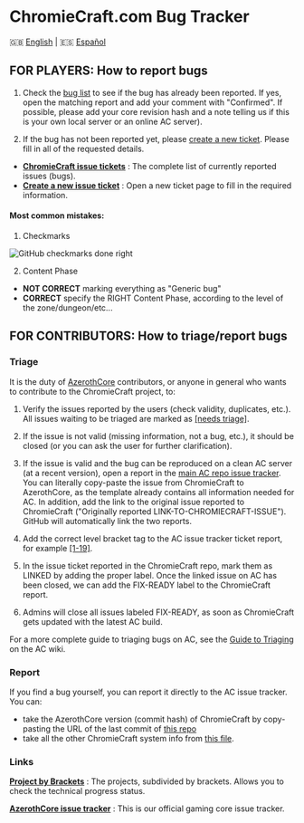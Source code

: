 # ChromieCraft.com Bug Tracker
🇬🇧  [English](README.md) | 🇪🇸 [Español](README_ES.md)

## FOR PLAYERS: How to report bugs

1. Check the [bug list](https://github.com/chromiecraft/chromiecraft/issues) to see if the bug has already been reported. If yes, open the matching report and add your comment with "Confirmed". If possible, please add your core revision hash and a note telling us if this is your own local server or an online AC server).

2. If the bug has not been reported yet, please [create a new ticket](https://github.com/chromiecraft/chromiecraft/issues/new/choose). Please fill in all of the requested details.

- [**ChromieCraft issue tickets**](https://github.com/chromiecraft/chromiecraft/issues) : The complete list of currently reported issues (bugs).
- [**Create a new issue ticket**](https://github.com/chromiecraft/chromiecraft/issues/new/choose) : Open a new ticket page to fill in the required information.

#### Most common mistakes:

1. Checkmarks

![GitHub checkmarks done right](https://user-images.githubusercontent.com/75517/117695907-0673f800-b1c1-11eb-9028-826352bb711b.png)

2. Content Phase

- **NOT CORRECT** marking everything as "Generic bug"
- **CORRECT** specify the RIGHT Content Phase, according to the level of the zone/dungeon/etc...


## FOR CONTRIBUTORS: How to triage/report bugs

### Triage

It is the duty of [AzerothCore](https://www.azerothcore.org/) contributors, or anyone in general who wants to contribute to the ChromieCraft project, to:

1. Verify the issues reported by the users (check validity, duplicates, etc.). All issues waiting to be triaged are marked as [[needs triage]](https://github.com/chromiecraft/chromiecraft/issues?q=is%3Aissue+is%3Aopen+label%3A%22needs+triage%22).

2. If the issue is not valid (missing information, not a bug, etc.), it should be closed (or you can ask the user for further clarification).

3. If the issue is valid and the bug can be reproduced on a clean AC server (at a recent version), open a report in the [main AC repo issue tracker](https://github.com/azerothcore/azerothcore-wotlk/issues/new?template=). You can literally copy-paste the issue from ChromieCraft to AzerothCore, as the template already contains all information needed for AC. In addition, add the link to the original issue reported to ChromieCraft ("Originally reported LINK-TO-CHROMIECRAFT-ISSUE"). GitHub will automatically link the two reports.

4. Add the correct level bracket tag to the AC issue tracker ticket report, for example [[1-19]](https://github.com/azerothcore/azerothcore-wotlk/labels/1-19).

5. In the issue ticket reported in the ChromieCraft repo, mark them as LINKED by adding the proper label. Once the linked issue on AC has been closed, we can add the FIX-READY label to the ChromieCraft report.

6. Admins will close all issues labeled FIX-READY, as soon as ChromieCraft gets updated with the latest AC build.

For a more complete guide to triaging bugs on AC, see the [Guide to Triaging](https://www.azerothcore.org/wiki/guide-to-triaging) on the AC wiki.

### Report

If you find a bug yourself, you can report it directly to the AC issue tracker. You can:

- take the AzerothCore version (commit hash) of ChromieCraft by copy-pasting the URL of the last commit of [this repo](https://github.com/chromiecraft/azerothcore-wotlk)
- take all the other ChromieCraft system info from [this file](https://raw.githubusercontent.com/chromiecraft/chromiecraft/main/.github/CC_SERVER_INFO.md).

### Links

[**Project by Brackets**](https://github.com/azerothcore/azerothcore-wotlk/projects) : The projects, subdivided by brackets. Allows you to check the technical progress status.

[**AzerothCore issue tracker**](https://github.com/azerothcore/azerothcore-wotlk/issues) : This is our official gaming core issue tracker.

